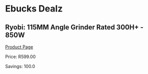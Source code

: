 
# Ebucks Dealz
## Ryobi: 115MM Angle Grinder Rated 300H+ - 850W
[Product Page](https://www.ebucks.com/web/shop/productSelected.do?prodId=339404596&catId=336131644)

Price: R599.00

Savings: 100.0


	